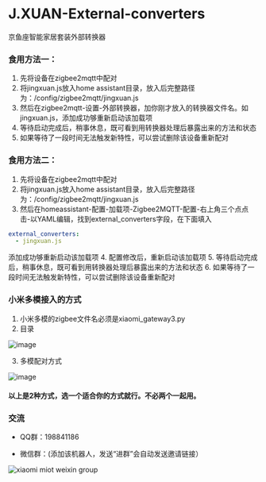 # J.XUAN-External-converters
京鱼座智能家居套装外部转换器

### 食用方法一：
1. 先将设备在zigbee2mqtt中配对
2. 将jingxuan.js放入home assistant目录，放入后完整路径为：/config/zigbee2mqtt/jingxuan.js
3. 然后在zigbee2mqtt-设置-外部转换器，加你刚才放入的转换器文件名。如jingxuan.js，添加成功够重新启动该加载项
4. 等待启动完成后，稍事休息，既可看到用转换器处理后暴露出来的方法和状态
5. 如果等待了一段时间无法触发新特性，可以尝试删除该设备重新配对

### 食用方法二：
1. 先将设备在zigbee2mqtt中配对
2. 将jingxuan.js放入home assistant目录，放入后完整路径为：/config/zigbee2mqtt/jingxuan.js
3. 然后在homeassistant-配置-加载项-Zigbee2MQTT-配置-右上角三个点点击-以YAML编辑，找到external_converters字段，在下面填入
```yaml
external_converters:
  - jingxuan.js
```
添加成功够重新启动该加载项
4. 配置修改后，重新启动该加载项
5. 等待启动完成后，稍事休息，既可看到用转换器处理后暴露出来的方法和状态
6. 如果等待了一段时间无法触发新特性，可以尝试删除该设备重新配对

### 小米多模接入的方式
1. 小米多模的zigbee文件名必须是xiaomi_gateway3.py
2. 目录


![image](https://user-images.githubusercontent.com/6293952/177709293-7864217f-1d67-42df-aca1-d488c825ee42.png)

3. 多模配对方式


![image](https://user-images.githubusercontent.com/6293952/177709333-6c636690-7b25-4ccf-897a-e2679dccc018.png)

#### 以上是2种方式，选一个适合你的方式就行。不必两个一起用。



### 交流
- QQ群：198841186

- 微信群：(添加该机器人，发送“进群”会自动发送邀请链接）

![xiaomi miot weixin group](https://user-images.githubusercontent.com/4549099/161735971-0540ce1c-eb49-4aff-8cb3-3bdad15e22f7.png)

